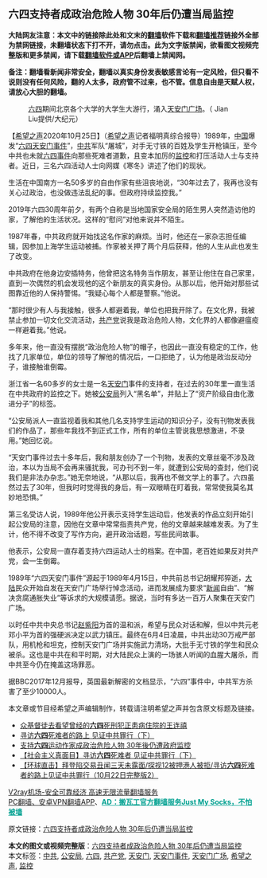  <h2>六四支持者成政治危险人物 30年后仍遭当局监控</h2> <p class="notice"><b>大陆网友注意：本文中的链接除此处和文末的<a href="https://github.com/bannedbook/fanqiang" >翻墙</a>软件下载和<a href="https://github.com/killgcd/justmysocks/blob/master/README.md">翻墙推荐</a>链接外全部为禁网链接，未翻墙状态下打不开，请勿点击。此为文字版禁闻，欲看图文视频完整版和更多禁闻，请下载<a href="https://github.com/bannedbook/fanqiang">翻墙软件或APP</a>后翻墙上禁闻网。</p><p>备注：翻墙看新闻非常安全，翻墙以真实身份发表敏感言论有一定风险，但只看不说则没有任何风险，翻的人太多，政府管不过来，也不管。信息自由是天赋人权，请放心大胆的翻墙。</b></p>  <div class="entry"> <figure><figcaption><a href="https://www.bannedbook.org/bnews/tag/%e5%85%ad%e5%9b%9b/" class="st_tag internal_tag" rel="tag" title="标签 六四 下的日志">六四</a>期间北京各个大学的大学生大游行，涌入<a href="https://www.bannedbook.org/bnews/tag/%e5%a4%a9%e5%ae%89%e9%97%a8%e5%b9%bf%e5%9c%ba/" class="st_tag internal_tag" rel="tag" title="标签 天安门广场 下的日志">天安门广场</a>。（ Jian Liu提供/大纪元）</figcaption></figure> <p>【<span class='wp_keywordlink_affiliate'><a href="https://www.soundofhope.org" title="希望之声" target="_blank">希望之声</a></span>2020年10月25日】（<a href="https://www.bannedbook.org/bnews/tag/%e5%b8%8c%e6%9c%9b%e4%b9%8b%e5%a3%b0/" class="st_tag internal_tag" rel="tag" title="标签 希望之声 下的日志">希望之声</a>记者福明真综合报导）1989年，<span class='wp_keywordlink_affiliate'><a href="https://www.bannedbook.org/" title="中国" target="_blank">中国</a></span>爆发“<span class='wp_keywordlink'><a href="https://www.bannedbook.org/forum2/topic2509.html" title="《中国六四真相》" target="_blank">六四</a></span><a href="https://www.bannedbook.org/bnews/tag/%E5%A4%A9%E5%AE%89%E9%97%A8%E4%BA%8B%E4%BB%B6/" class="st_tag internal_tag" rel="tag" title="标签 天安门事件 下的日志">天安门事件</a>”，<a href="https://www.bannedbook.org/bnews/tag/%e4%b8%ad%e5%85%b1/" class="st_tag internal_tag" rel="tag" title="标签 中共 下的日志">中共</a>军队“屠城”，对手无寸铁的百姓及学生开枪镇压，至今中共也未就<span class='wp_keywordlink'><a href="https://www.bannedbook.org/forum2/topic1310.html" title="tiananmen六四事件" target="_blank">六四事件</a></span>向那些死难者道歉，且变本加厉的<a href="https://www.bannedbook.org/bnews/tag/%e7%9b%91%e6%8e%a7/" class="st_tag internal_tag" rel="tag" title="标签 监控 下的日志">监控</a>和打压活动人士与支持者。近日，三名六四活动人士向网媒《寒冬》讲述了他们的现状。</p> <p>生活在中国南方一名50多岁的自由作家有些沮丧地说，“30年过去了，我再也没有关心过政治，也没做违法乱纪的事。但政府持续监控我。”</p> <p>2019年六四30周年前夕，有两个自称是当地国家安全局的陌生男人突然造访他的家，了解他的生活状况。这样的“慰问”对他来说并不陌生。</p> <p>1987年春，中共政府就开始找这名作家的麻烦。当时，他还在一家杂志担任编辑，因参加上海学生运动被捕。作家被关押了两个月后获释，他的人生从此也发生了改变。</p>  <p>中共政府在他身边安插特务，他曾把这名特务当作朋友，甚至让他住在自己家里，直到一次偶然的机会发现他的这个新朋友的真实身份。从那以后，他开始对那些试图靠近他的人保持警惕。“我疑心每个人都是警察。”他说。</p> <p>“那时很少有人与我接触，很多人都避着我，单位也把我开除了。在文化界，我被禁止参加一切文化交流活动，<a href="https://www.bannedbook.org/bnews/tag/%e5%85%b1%e4%ba%a7%e5%85%9a/" class="st_tag internal_tag" rel="tag" title="标签 共产党 下的日志">共产党</a>说我是政治危险人物，文化界的人都像避瘟疫一样避着我。”他说。</p> <p>多年来，他一直没有摆脱“政治危险人物”的帽子，也因此一直没有稳定的工作，他找了几家单位，单位的领导了解他的情况后，一口拒绝了，认为他是政治反动分子，谁接触谁倒霉。</p> <p>浙江省一名60多岁的女士是一名<a href="https://www.bannedbook.org/bnews/tag/%e5%a4%a9%e5%ae%89%e9%97%a8/" class="st_tag internal_tag" rel="tag" title="标签 天安门 下的日志">天安门</a>事件的支持者，在过去的30年里一直生活在中共政府的监控之下。她被<a href="https://www.bannedbook.org/bnews/tag/%e5%85%ac%e5%ae%89%e5%b1%80/" class="st_tag internal_tag" rel="tag" title="标签 公安局 下的日志">公安局</a>列入“黑名单”，并贴上了“资产阶级自由化激进分子”的标签。</p>  <p>“公安局派人一直监视着我和其他几名支持学生运动的知识分子，没有刊物发表我们的作品了，那些年我找不到正式工作，所有的单位主管说我思想激进，不录用。”她回忆说。</p> <p>“天安门事件过去十多年后，我和朋友创办了一个刊物，发表的文章丝毫不涉及政治，本以为当局不会再来骚扰我，可办刊不到一年，就遭到公安局的查封，他们说我们是非法办杂志。”她无奈地说，“从那以后，我再也不做文学上的事了。六四虽然过去了30年，但我时时觉得我的身后，有一双眼睛在盯着我，常常使我莫名其妙地恐惧。”</p> <p>第三名受访人说，1989年他公开表示支持学生运动后，他发表的作品立刻开始引起公安局的注意，因他在文章中常常指责共产党，他的文章越来越难发表。为了生计，他不得不改变了写作方向，避开政治话题，写些民间故事。</p> <p>他表示，公安局一直存着支持六四运动人士的档案。在中国，老百姓如果反对共产党，会一生倒霉。</p>  <p>1989年“六四天安门事件”源起于1989年4月15日，中共前总书记胡耀邦猝逝，<span class='wp_keywordlink_affiliate'><a href="https://www.bannedbook.org/" title="大陆" target="_blank">大陆</a></span>民众开始自发在天安门广场举行悼念活动，进而发展成为要求“<span class='wp_keywordlink_affiliate'><a href="https://www.bannedbook.org/" title="新闻">新闻</a></span>自由”、“解决贪腐通胀失业”等诉求的大规模请愿。据说，当时有多达一百万人聚集在天安门广场。</p> <p>以时任中共中央总书记<span class='wp_keywordlink'><a href="https://www.bannedbook.org/forum2/topic93.html" title="《改革历程-赵紫阳回忆录》" target="_blank">赵紫阳</a></span>为首的温和派，希望与民众对话和解，但以中共元老邓小平为首的强硬派决定以武力镇压。最终在6月4日凌晨，中共出动30万戒严部队，用机枪和坦克，控制天安门广场并实施武力清场，大批手无寸铁的学生和民众被杀。这也是中共在和平时期，对大陆民众上演的一场骇人听闻的血腥大屠杀，而中共至今仍在掩盖这场罪恶。</p> <p>据BBC2017年12月报导，英国最新解密的文档显示，“六四”事件中，中共军方杀害了至少10000人。</p> <p>本文章或节目经希望之声编辑制作，转载请注明希望之声并包含原文标题及链接。</p>  <ul class='op-related-articles' title='相关阅读'> <li><a href='https://www.bannedbook.org/bnews/baitai/20201024/1419666.html' target='_blank'>众基督徒去看望曾经的<b>六四</b>死刑犯正患病住院的王连禧</a></li> <li><a href='https://www.bannedbook.org/bnews/bannedvideo/20201024/1419469.html' target='_blank'>寻访<b>六四</b>死难者的路上 见证中共罪行（下）</a></li> <li><a href='https://www.bannedbook.org/bnews/headline/20201024/1419445.html' target='_blank'>支持<b>六四</b>运动作家成政治危险人物 30年後仍遭政府监控</a></li> <li><a href='https://www.bannedbook.org/bnews/bannedvideo/20201024/1419176.html' target='_blank'>【社会主义真面目】寻访<b>六四</b>死难者 见证中共罪行（下）</a></li> <li><a href='https://www.bannedbook.org/bnews/bannedvideo/20201023/1418632.html' target='_blank'>【环球直击】拜登陷交易丑闻三天未露面/探视12被押港人被拒/寻访<b>六四</b>死难者的路上见证中共罪行（10月22日完整版2）</a></li> </ul> <p class="texttj"> <a href="https://www.bannedbook.org/forum23/topic22702.html" target="_blank">V2ray机场-安全可靠经济 高速无限流量翻墙服务</a><br/> <a href="https://github.com/bannedbook/fanqiang/wiki/%E7%A6%81%E9%97%BB%E7%BD%91%E5%AE%89%E5%8D%93%E7%BF%BB%E5%A2%99%E6%96%B0%E9%97%BBAPP" target="_blank">PC翻墙、安卓VPN翻墙APP</a>、<span onclick="window.open('https://github.com/killgcd/justmysocks/blob/master/README.md')" style="font-weight:bold;color:#00A191;cursor:pointer;text-decoration:underline;outline:none">AD：搬瓦工官方翻墙服务Just My Socks，不怕被墙</span></p><p>原文链接：<a class="src_link"  href="https://www.soundofhope.org/post/435718" target="_blank">六四支持者成政治危险人物 30年后仍遭当局监控</a></p><a name='sharetosocial'></a>       <div><b>本文的图文或视频完整版</b>：<a href='https://www.bannedbook.org/bnews/comments/20201025/1419960.html'>六四支持者成政治危险人物 30年后仍遭当局监控</a></div>  </div><!--END ENTRY--> <div class="postfooter"> <div>本文标签：<a href="https://www.bannedbook.org/bnews/tag/%e4%b8%ad%e5%85%b1/" rel="tag">中共</a>, <a href="https://www.bannedbook.org/bnews/tag/%e5%85%ac%e5%ae%89%e5%b1%80/" rel="tag">公安局</a>, <a href="https://www.bannedbook.org/bnews/tag/%e5%85%ad%e5%9b%9b/" rel="tag">六四</a>, <a href="https://www.bannedbook.org/bnews/tag/%e5%85%b1%e4%ba%a7%e5%85%9a/" rel="tag">共产党</a>, <a href="https://www.bannedbook.org/bnews/tag/%e5%a4%a9%e5%ae%89%e9%97%a8/" rel="tag">天安门</a>, <a href="https://www.bannedbook.org/bnews/tag/%E5%A4%A9%E5%AE%89%E9%97%A8%E4%BA%8B%E4%BB%B6/" rel="tag">天安门事件</a>, <a href="https://www.bannedbook.org/bnews/tag/%e5%a4%a9%e5%ae%89%e9%97%a8%e5%b9%bf%e5%9c%ba/" rel="tag">天安门广场</a>, <a href="https://www.bannedbook.org/bnews/tag/%e5%b8%8c%e6%9c%9b%e4%b9%8b%e5%a3%b0/" rel="tag">希望之声</a>, <a href="https://www.bannedbook.org/bnews/tag/%e7%9b%91%e6%8e%a7/" rel="tag">监控</a></div>  </div><!--END POSTFOOTER--> 